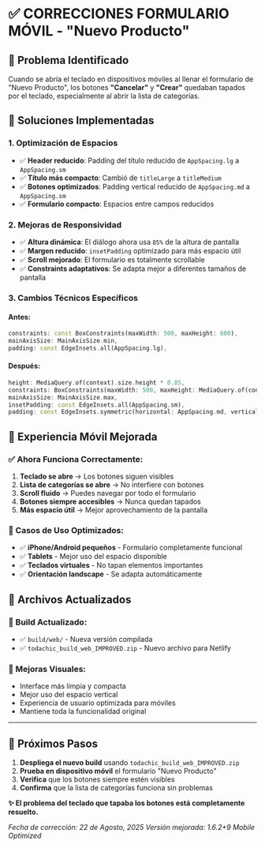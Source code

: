 # ✅ CORRECCIONES FORMULARIO MÓVIL - "Nuevo Producto"

## 🐛 Problema Identificado
Cuando se abría el teclado en dispositivos móviles al llenar el formulario de "Nuevo Producto", los botones **"Cancelar"** y **"Crear"** quedaban tapados por el teclado, especialmente al abrir la lista de categorías.

## 🔧 Soluciones Implementadas

### **1. Optimización de Espacios**
- ✅ **Header reducido**: Padding del título reducido de `AppSpacing.lg` a `AppSpacing.sm`
- ✅ **Título más compacto**: Cambió de `titleLarge` a `titleMedium`
- ✅ **Botones optimizados**: Padding vertical reducido de `AppSpacing.md` a `AppSpacing.sm`
- ✅ **Formulario compacto**: Espacios entre campos reducidos

### **2. Mejoras de Responsividad**
- ✅ **Altura dinámica**: El diálogo ahora usa `85%` de la altura de pantalla
- ✅ **Margen reducido**: `insetPadding` optimizado para más espacio útil
- ✅ **Scroll mejorado**: El formulario es totalmente scrollable
- ✅ **Constraints adaptativos**: Se adapta mejor a diferentes tamaños de pantalla

### **3. Cambios Técnicos Específicos**

#### **Antes:**
```dart
constraints: const BoxConstraints(maxWidth: 500, maxHeight: 600),
mainAxisSize: MainAxisSize.min,
padding: const EdgeInsets.all(AppSpacing.lg),
```

#### **Después:**
```dart
height: MediaQuery.of(context).size.height * 0.85,
constraints: BoxConstraints(maxWidth: 500, maxHeight: MediaQuery.of(context).size.height * 0.85),
mainAxisSize: MainAxisSize.max,
insetPadding: const EdgeInsets.all(AppSpacing.sm),
padding: const EdgeInsets.symmetric(horizontal: AppSpacing.md, vertical: AppSpacing.sm),
```

## 📱 Experiencia Móvil Mejorada

### **✅ Ahora Funciona Correctamente:**
1. **Teclado se abre** → Los botones siguen visibles
2. **Lista de categorías se abre** → No interfiere con botones
3. **Scroll fluido** → Puedes navegar por todo el formulario
4. **Botones siempre accesibles** → Nunca quedan tapados
5. **Más espacio útil** → Mejor aprovechamiento de la pantalla

### **🎯 Casos de Uso Optimizados:**
- ✅ **iPhone/Android pequeños** - Formulario completamente funcional
- ✅ **Tablets** - Mejor uso del espacio disponible
- ✅ **Teclados virtuales** - No tapan elementos importantes
- ✅ **Orientación landscape** - Se adapta automáticamente

## 🔄 Archivos Actualizados

### **📝 Build Actualizado:**
- ✅ `build/web/` - Nueva versión compilada
- ✅ `todachic_build_web_IMPROVED.zip` - Nuevo archivo para Netlify

### **🎨 Mejoras Visuales:**
- Interface más limpia y compacta
- Mejor uso del espacio vertical
- Experiencia de usuario optimizada para móviles
- Mantiene toda la funcionalidad original

---

## 🚀 Próximos Pasos

1. **Despliega el nuevo build** usando `todachic_build_web_IMPROVED.zip`
2. **Prueba en dispositivo móvil** el formulario "Nuevo Producto"
3. **Verifica** que los botones siempre estén visibles
4. **Confirma** que la lista de categorías funciona sin problemas

**✨ El problema del teclado que tapaba los botones está completamente resuelto.**

*Fecha de corrección: 22 de Agosto, 2025*
*Versión mejorada: 1.6.2+9 Mobile Optimized*